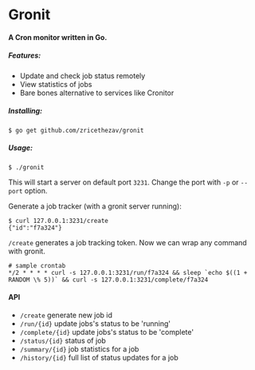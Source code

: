 # Gronit
#### A Cron monitor written in Go.

##### Features:
 * Update and check job status remotely
 * View statistics of jobs
 * Bare bones alternative to services like Cronitor

##### Installing:
```
$ go get github.com/zricethezav/gronit
```

##### Usage: 

```
$ ./gronit
```
This will start a server on default port `3231`. Change the port with `-p` or `--port` option.

Generate a job tracker (with a gronit server running):
```
$ curl 127.0.0.1:3231/create
{"id":"f7a324"}
```
`/create` generates a job tracking token. Now we can wrap any command with gronit.

```
# sample crontab
*/2 * * * * curl -s 127.0.0.1:3231/run/f7a324 && sleep `echo $((1 + RANDOM \% 5))` && curl -s 127.0.0.1:3231/complete/f7a324

```
#### API
* `/create` generate new job id
* `/run/{id}` update jobs's status to be 'running'
* `/complete/{id}` update jobs's status to be 'complete'
* `/status/{id}` status of job
* `/summary/{id}` job statistics for a job
* `/history/{id}` full list of status updates for a job

